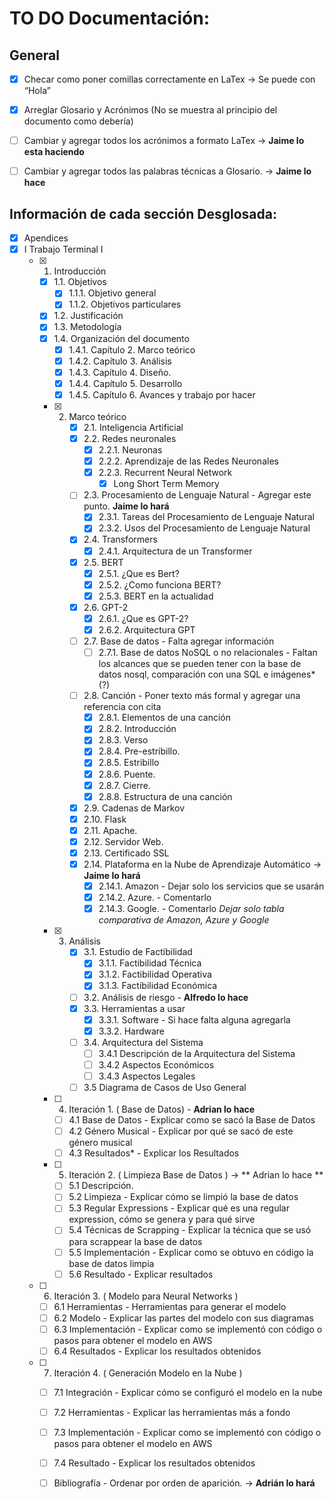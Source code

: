 # TO DO Documentación:
## General
- [X] Checar como poner comillas correctamente en LaTex -> Se puede con “Hola”
- [X] Arreglar Glosario y Acrónimos (No se muestra al principio del documento como debería)
- [ ] Cambiar y agregar todos los acrónimos a formato LaTex -> **Jaime lo esta haciendo**
- [ ] Cambiar y agregar todos las palabras técnicas a Glosario. -> **Jaime lo hace**


## Información de cada sección Desglosada:
- [X] Apendices
- [X] I Trabajo Terminal I
	- [X] 1. Introducción 
        - [X] 1.1. Objetivos 
            - [X] 1.1.1. Objetivo general 
            - [X] 1.1.2. Objetivos particulares 
        - [X] 1.2. Justificación 
        - [X] 1.3. Metodología 
        - [X] 1.4. Organización del documento 
            - [X] 1.4.1. Capítulo 2. Marco teórico
            - [X] 1.4.2. Capítulo 3. Análisis
            - [X] 1.4.3. Capítulo 4. Diseño.
            - [X] 1.4.4. Capítulo 5. Desarrollo
            - [X] 1.4.5. Capítulo 6. Avances y trabajo por hacer
       - [X] 2. Marco teórico
            - [X] 2.1. Inteligencia Artificial
            - [X] 2.2. Redes neuronales 
                - [X] 2.2.1. Neuronas                 
                - [X] 2.2.2. Aprendizaje de las Redes Neuronales
                - [X] 2.2.3. Recurrent Neural Network 
                    - [X] Long Short Term Memory
            - [ ] 2.3. Procesamiento de Lenguaje Natural - Agregar este punto. **Jaime lo hará**
                - [X] 2.3.1. Tareas del Procesamiento de Lenguaje Natural
                - [X] 2.3.2. Usos del Procesamiento de Lenguaje Natural
            - [X] 2.4. Transformers 
                - [X] 2.4.1. Arquitectura de un Transformer
            - [X] 2.5. BERT
                - [X] 2.5.1.  ¿Que es Bert? 
                - [X] 2.5.2.  ¿Como funciona BERT? 
                - [X] 2.5.3.  BERT en la actualidad
            - [X] 2.6. GPT-2
                - [X] 2.6.1.  ¿Que es GPT-2?
                - [X] 2.6.2.  Arquitectura GPT
            - [ ] 2.7. Base de datos - Falta agregar información
                - [ ] 2.7.1. Base de datos NoSQL o no relacionales - Faltan los alcances que se pueden tener con la base de datos nosql, comparación con una SQL e imágenes* (?)
            - [ ] 2.8. Canción - Poner texto más formal y agregar una referencia con cita
                - [X] 2.8.1. Elementos de una canción 
                - [X] 2.8.2. Introducción 
                - [X] 2.8.3. Verso 
                - [X] 2.8.4. Pre-estribillo. 
                - [X] 2.8.5. Estribillo 
                - [X] 2.8.6. Puente.  
                - [X] 2.8.7. Cierre. 
                - [X] 2.8.8. Estructura de una canción 	
            - [X] 2.9. Cadenas de Markov 
            - [X] 2.10. Flask
            - [X] 2.11. Apache. 
            - [X] 2.12. Servidor Web. 
            - [X] 2.13. Certificado SSL 
            - [X] 2.14. Plataforma en la Nube de Aprendizaje Automático -> **Jaime lo hará**
                - [X] 2.14.1. Amazon - Dejar solo los servicios que se usarán
                - [X] 2.14.2. Azure. - Comentarlo
                - [X] 2.14.3. Google. - Comentarlo
                *Dejar solo tabla comparativa de Amazon, Azure y Google*
       - [X] 3. Análisis 
            - [X] 3.1. Estudio de Factibilidad
                - [X] 3.1.1. Factibilidad Técnica
                - [X] 3.1.2. Factibilidad Operativa
                - [X] 3.1.3. Factibilidad Económica
            - [ ] 3.2. Análisis de riesgo - **Alfredo lo hace**             
            - [X] 3.3. Herramientas a usar  
                - [X] 3.3.1. Software - Si hace falta alguna agregarla
                - [X] 3.3.2. Hardware
            - [ ] 3.4. Arquitectura del Sistema
                - [ ] 3.4.1 Descripción de la Arquitectura del Sistema
                - [ ] 3.4.2 Aspectos Económicos
                - [ ] 3.4.3 Aspectos Legales
            - [ ] 3.5 Diagrama de Casos de Uso General
        - [ ] 4. Iteración 1. ( Base de Datos) - **Adrian lo hace**
            - [ ] 4.1 Base de Datos - Explicar como se sacó la Base de Datos
            - [ ] 4.2 Género Musical - Explicar por qué se sacó de este género musical
            - [ ] 4.3 Resultados* - Explicar los Resultados
        - [ ] 5. Iteración 2. ( Limpieza Base de Datos ) -> ** Adrian lo hace **
            - [ ] 5.1 Descripción.
            - [ ] 5.2 Limpieza - Explicar cómo se limpió la base de datos
            - [ ] 5.3 Regular Expressions - Explicar qué es una regular expression, cómo se genera y para qué sirve
            - [ ] 5.4 Técnicas de Scrapping - Explicar la técnica que se usó para scrappear la base de datos
            - [ ] 5.5 Implementación - Explicar como se obtuvo en código la base de datos limpia
            - [ ] 5.6 Resultado - Explicar resultados
	- [ ] 6. Iteración 3. ( Modelo para Neural Networks )
		- [ ] 6.1 Herramientas - Herramientas para generar el modelo
		- [ ] 6.2 Modelo - Explicar las partes del modelo con sus diagramas
		- [ ] 6.3 Implementación - Explicar como se implementó con código o pasos para obtener el modelo en AWS
		- [ ] 6.4 Resultados - Explicar los resultados obtenidos
	- [ ] 7. Iteración 4. ( Generación Modelo en la Nube )
		- [ ] 7.1 Integración - Explicar cómo se configuró el modelo en la nube 
		- [ ] 7.2 Herramientas - Explicar las herramientas más a fondo
		- [ ] 7.3 Implementación - Explicar como se implementó con código o pasos para obtener el modelo en AWS
		- [ ] 7.4 Resultado - Explicar los resultados obtenidos
        - [ ] Bibliografía - Ordenar por orden de aparición. -> **Adrián lo hará**

